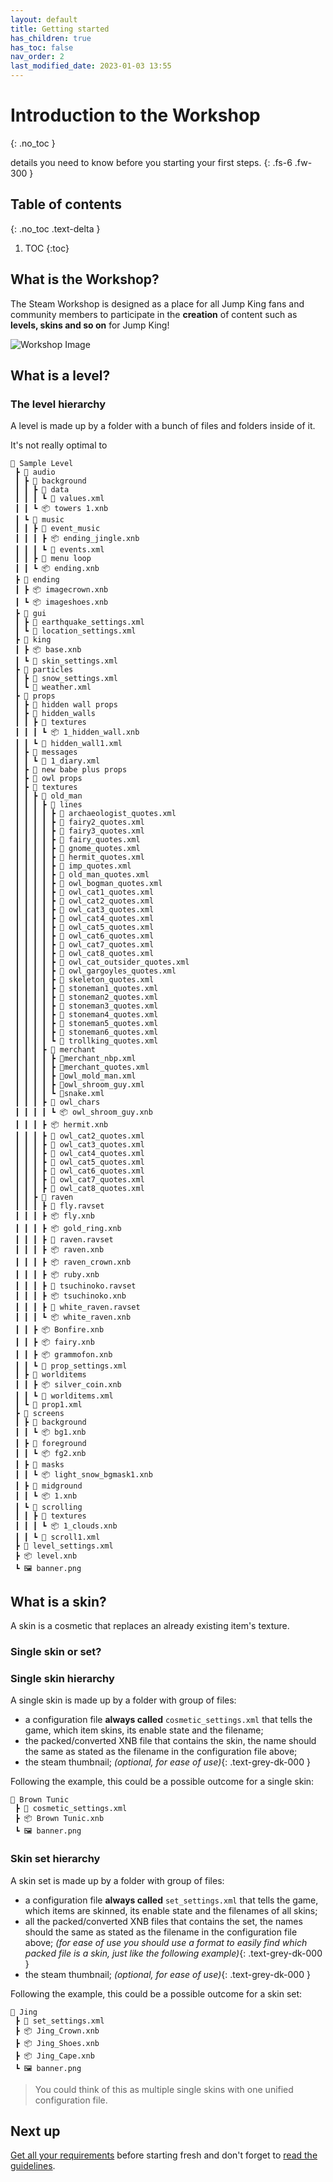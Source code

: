 ```yaml
---
layout: default
title: Getting started
has_children: true
has_toc: false
nav_order: 2
last_modified_date: 2023-01-03 13:55
---
```


# Introduction to the Workshop
{: .no_toc }

details you need to know before you starting your first steps.<!-- more -->
{: .fs-6 .fw-300 }

## Table of contents
{: .no_toc .text-delta }

1. TOC
{:toc}

## What is the Workshop?

The Steam Workshop is designed as a place for all Jump King fans and community members to participate in the **creation** of content such as **levels, skins and so on** for Jump King!

![Workshop Image](/images/WorkshopImage.png)

## What is a level?



### The level hierarchy

A level is made up by a folder with a bunch of files and folders inside of it.

It's not really optimal to 

```
📂 Sample Level
 ┣ 📂 audio
 ┃ ┣ 📂 background
 ┃ ┃ ┣ 📂 data
 ┃ ┃ ┃ ┗ 📜 values.xml
 ┃ ┃ ┗ 📦 towers 1.xnb
 ┃ ┗ 📂 music
 ┃ ┃ ┣ 📂 event_music
 ┃ ┃ ┃ ┣ 📦 ending_jingle.xnb
 ┃ ┃ ┃ ┗ 📜 events.xml
 ┃ ┃ ┣ 📂 menu loop
 ┃ ┃ ┗ 📦 ending.xnb
 ┣ 📂 ending
 ┃ ┣ 📦 imagecrown.xnb
 ┃ ┗ 📦 imageshoes.xnb
 ┣ 📂 gui
 ┃ ┣ 📜 earthquake_settings.xml
 ┃ ┗ 📜 location_settings.xml
 ┣ 📂 king
 ┃ ┣ 📦 base.xnb
 ┃ ┗ 📜 skin_settings.xml
 ┣ 📂 particles
 ┃ ┣ 📜 snow_settings.xml
 ┃ ┗ 📜 weather.xml
 ┣ 📂 props
 ┃ ┣ 📂 hidden wall props
 ┃ ┣ 📂 hidden_walls
 ┃ ┃ ┣ 📂 textures
 ┃ ┃ ┃ ┗ 📦 1_hidden_wall.xnb
 ┃ ┃ ┗ 📜 hidden_wall1.xml
 ┃ ┣ 📂 messages
 ┃ ┃ ┗ 📜 1_diary.xml
 ┃ ┣ 📂 new babe plus props
 ┃ ┣ 📂 owl props
 ┃ ┣ 📂 textures
 ┃ ┃ ┣ 📂 old_man
 ┃ ┃ ┃ ┣ 📂 lines
 ┃ ┃ ┃ ┃ ┣ 📜 archaeologist_quotes.xml
 ┃ ┃ ┃ ┃ ┣ 📜 fairy2_quotes.xml
 ┃ ┃ ┃ ┃ ┣ 📜 fairy3_quotes.xml
 ┃ ┃ ┃ ┃ ┣ 📜 fairy_quotes.xml
 ┃ ┃ ┃ ┃ ┣ 📜 gnome_quotes.xml
 ┃ ┃ ┃ ┃ ┣ 📜 hermit_quotes.xml
 ┃ ┃ ┃ ┃ ┣ 📜 imp_quotes.xml
 ┃ ┃ ┃ ┃ ┣ 📜 old_man_quotes.xml
 ┃ ┃ ┃ ┃ ┣ 📜 owl_bogman_quotes.xml
 ┃ ┃ ┃ ┃ ┣ 📜 owl_cat1_quotes.xml
 ┃ ┃ ┃ ┃ ┣ 📜 owl_cat2_quotes.xml
 ┃ ┃ ┃ ┃ ┣ 📜 owl_cat3_quotes.xml
 ┃ ┃ ┃ ┃ ┣ 📜 owl_cat4_quotes.xml
 ┃ ┃ ┃ ┃ ┣ 📜 owl_cat5_quotes.xml
 ┃ ┃ ┃ ┃ ┣ 📜 owl_cat6_quotes.xml
 ┃ ┃ ┃ ┃ ┣ 📜 owl_cat7_quotes.xml
 ┃ ┃ ┃ ┃ ┣ 📜 owl_cat8_quotes.xml
 ┃ ┃ ┃ ┃ ┣ 📜 owl_cat_outsider_quotes.xml
 ┃ ┃ ┃ ┃ ┣ 📜 owl_gargoyles_quotes.xml
 ┃ ┃ ┃ ┃ ┣ 📜 skeleton_quotes.xml
 ┃ ┃ ┃ ┃ ┣ 📜 stoneman1_quotes.xml
 ┃ ┃ ┃ ┃ ┣ 📜 stoneman2_quotes.xml
 ┃ ┃ ┃ ┃ ┣ 📜 stoneman3_quotes.xml
 ┃ ┃ ┃ ┃ ┣ 📜 stoneman4_quotes.xml
 ┃ ┃ ┃ ┃ ┣ 📜 stoneman5_quotes.xml
 ┃ ┃ ┃ ┃ ┣ 📜 stoneman6_quotes.xml
 ┃ ┃ ┃ ┃ ┗ 📜 trollking_quotes.xml
 ┃ ┃ ┃ ┣ 📂 merchant
 ┃ ┃ ┃ ┃ ┣ 📜merchant_nbp.xml
 ┃ ┃ ┃ ┃ ┣ 📜merchant_quotes.xml
 ┃ ┃ ┃ ┃ ┣ 📜owl_mold_man.xml
 ┃ ┃ ┃ ┃ ┣ 📜owl_shroom_guy.xml
 ┃ ┃ ┃ ┃ ┗ 📜snake.xml
 ┃ ┃ ┃ ┣ 📂 owl_chars
 ┃ ┃ ┃ ┃ ┗ 📦 owl_shroom_guy.xnb
 ┃ ┃ ┃ ┣ 📦 hermit.xnb
 ┃ ┃ ┃ ┣ 📜 owl_cat2_quotes.xml
 ┃ ┃ ┃ ┣ 📜 owl_cat3_quotes.xml
 ┃ ┃ ┃ ┣ 📜 owl_cat4_quotes.xml
 ┃ ┃ ┃ ┣ 📜 owl_cat5_quotes.xml
 ┃ ┃ ┃ ┣ 📜 owl_cat6_quotes.xml
 ┃ ┃ ┃ ┣ 📜 owl_cat7_quotes.xml
 ┃ ┃ ┃ ┣ 📜 owl_cat8_quotes.xml
 ┃ ┃ ┣ 📂 raven
 ┃ ┃ ┃ ┣ 📜 fly.ravset
 ┃ ┃ ┃ ┣ 📦 fly.xnb
 ┃ ┃ ┃ ┣ 📦 gold_ring.xnb
 ┃ ┃ ┃ ┣ 📜 raven.ravset
 ┃ ┃ ┃ ┣ 📦 raven.xnb
 ┃ ┃ ┃ ┣ 📦 raven_crown.xnb
 ┃ ┃ ┃ ┣ 📦 ruby.xnb
 ┃ ┃ ┃ ┣ 📜 tsuchinoko.ravset
 ┃ ┃ ┃ ┣ 📦 tsuchinoko.xnb
 ┃ ┃ ┃ ┣ 📜 white_raven.ravset
 ┃ ┃ ┃ ┗ 📦 white_raven.xnb
 ┃ ┃ ┣ 📦 Bonfire.xnb
 ┃ ┃ ┣ 📦 fairy.xnb
 ┃ ┃ ┣ 📦 grammofon.xnb
 ┃ ┃ ┗ 📜 prop_settings.xml
 ┃ ┣ 📂 worlditems
 ┃ ┃ ┣ 📦 silver_coin.xnb
 ┃ ┃ ┗ 📜 worlditems.xml
 ┃ ┗ 📜 prop1.xml
 ┣ 📂 screens
 ┃ ┣ 📂 background
 ┃ ┃ ┗ 📦 bg1.xnb
 ┃ ┣ 📂 foreground
 ┃ ┃ ┗ 📦 fg2.xnb
 ┃ ┣ 📂 masks
 ┃ ┃ ┗ 📦 light_snow_bgmask1.xnb
 ┃ ┣ 📂 midground
 ┃ ┃ ┗ 📦 1.xnb
 ┃ ┗ 📂 scrolling
 ┃ ┃ ┣ 📂 textures
 ┃ ┃ ┃ ┗ 📦 1_clouds.xnb
 ┃ ┃ ┗ 📜 scroll1.xml
 ┣ 📜 level_settings.xml
 ┣ 📦 level.xnb
 ┗ 🖼 banner.png
```




## What is a skin?

A skin is a cosmetic that replaces an already existing item's texture. 

### Single skin or set?


### Single skin hierarchy

A single skin is made up by a folder with group of files:

- a configuration file **always called** `cosmetic_settings.xml` that tells the game, which item skins, its enable state and the filename;
- the packed/converted XNB file that contains the skin, the name should the same as stated as the filename in the configuration file above;
- the steam thumbnail; *(optional, for ease of use)*{: .text-grey-dk-000 }

Following the example, this could be a possible outcome for a single skin:

```
📂 Brown Tunic
 ┣ 📜 cosmetic_settings.xml
 ┣ 📦 Brown Tunic.xnb
 ┗ 🖼 banner.png
```

### Skin set hierarchy

A skin set is made up by a folder with group of files:

- a configuration file **always called** `set_settings.xml` that tells the game, which items are skinned, its enable state and the filenames of all skins;
- all the packed/converted XNB files that contains the set, the names should the same as stated as the filename in the configuration file above; *(for ease of use you should use a format to easily find which packed file is a skin, just like the following example)*{: .text-grey-dk-000 }
- the steam thumbnail; *(optional, for ease of use)*{: .text-grey-dk-000 }

Following the example, this could be a possible outcome for a skin set:

```
📂 Jing
 ┣ 📜 set_settings.xml
 ┣ 📦 Jing_Crown.xnb
 ┣ 📦 Jing_Shoes.xnb
 ┣ 📦 Jing_Cape.xnb
 ┗ 🖼 banner.png
```

> You could think of this as multiple single skins with one unified configuration file.

<!-- ## Custom levels

### Disclaimer
When it comes to Custom levels, folders that this document refer to are meant to be inside `Jump King/Content/mods`. 

<br>

## Reskins/collections
### Disclaimer
If you are working on a Jump King Base reskin, enabling and disabling it will work only in the title screen (currently) and they won't be working on custom levels since it would overlay the already existing base for the custom level.

### Reskin or collection?
Before getting started you need to know the difference between a reskin and a collection.

- A **reskin** is a *single custom skin* that can be toggled singularly in the `Reskins` menu.
- A **collection** is a *group of skins* that can be toggled together in the `Collections` menu. -->

## Next up

[Get all your requirements](/getting-started/requirements) before starting fresh and don't forget to [read the guidelines](/getting-started/guidelines).